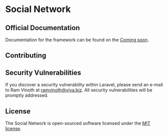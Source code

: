 # Social Network

## Official Documentation

Documentation for the framework can be found on the [Coming soon](http://tamizhans.com).

## Contributing


## Security Vulnerabilities

If you discover a security vulnerability within Laravel, please send an e-mail to Ram Vinoth at ramvinoth@viya.biz. All security vulnerabilities will be promptly addressed.

## License

The Social Network is open-sourced software licensed under the [MIT license](http://opensource.org/licenses/MIT).
